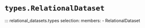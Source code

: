 # `types.RelationalDataset`

::: relational_datasets.types
    selection:
      members:
        - RelationalDataset
